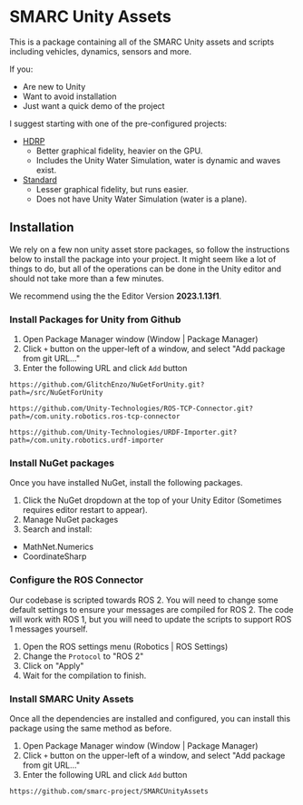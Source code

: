 # SMARC Unity Assets
This is a package containing all of the SMARC Unity assets and scripts including vehicles, dynamics, sensors and more. 

If you:
- Are new to Unity
- Want to avoid installation
- Just want a quick demo of the project

I suggest starting with one of the pre-configured projects:
- [HDRP](https://github.com/smarc-project/SMARCUnityHDRP)
  - Better graphical fidelity, heavier on the GPU.
  - Includes the Unity Water Simulation, water is dynamic and waves exist.
- [Standard](https://github.com/smarc-project/SMARCUnityStandard)
  - Lesser graphical fidelity, but runs easier.
  - Does not have Unity Water Simulation (water is a plane).


## Installation

We rely on a few non unity asset store packages, so follow the instructions below to install the package into your project.
It might seem like a lot of things to do, but all of the operations can be done in the Unity editor and should not take more than a few minutes.

We recommend using the the Editor Version **2023.1.13f1**. 


### Install Packages for Unity from Github

1. Open Package Manager window (Window | Package Manager)
2. Click `+` button on the upper-left of a window, and select "Add package from git URL..."
3. Enter the following URL and click `Add` button

```
https://github.com/GlitchEnzo/NuGetForUnity.git?path=/src/NuGetForUnity
```
```
https://github.com/Unity-Technologies/ROS-TCP-Connector.git?path=/com.unity.robotics.ros-tcp-connector
```
```
https://github.com/Unity-Technologies/URDF-Importer.git?path=/com.unity.robotics.urdf-importer
```

### Install NuGet packages

Once you have installed NuGet, install the following packages.

1. Click the NuGet dropdown at the top of your Unity Editor (Sometimes requires editor restart to appear).
2. Manage NuGet packages
3. Search and install:
  *  MathNet.Numerics
  *  CoordinateSharp

### Configure the ROS Connector

Our codebase is scripted towards ROS 2. You will need to change some default settings to ensure your messages are compiled for ROS 2.
The code will work with ROS 1, but you will need to update the scripts to support ROS 1 messages yourself.

1. Open the ROS settings menu (Robotics | ROS Settings)
2. Change the `Protocol` to "ROS 2"
3. Click on "Apply"
4. Wait for the compilation to finish.

### Install SMARC Unity Assets

Once all the dependencies are installed and configured, you can install this package using the same method as before.

1. Open Package Manager window (Window | Package Manager)
2. Click `+` button on the upper-left of a window, and select "Add package from git URL..."
3. Enter the following URL and click `Add` button

```
https://github.com/smarc-project/SMARCUnityAssets
```
